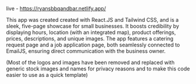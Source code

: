 
live - https://ryansbbqandbar.netlify.app/


This app was created created with React.JS and Tailwind CSS, and is a sleek, five-page showcase for small businesses. It boosts credibility by displaying hours, location (with an integrated map), product offerings, prices, descriptions, and unique images. The app features a catering request page and a job application page, both seamlessly connected to EmailJS, ensuring direct communication with the business owner.


(Most of the logos and images have been removed and replaced with generic stock images and names for privacy reasons and to make this code easier to use as a quick template)






